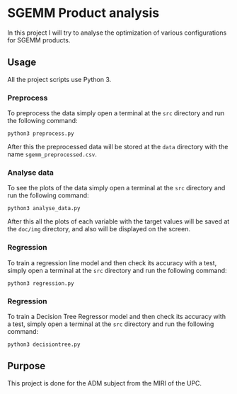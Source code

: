 # SGEMM Product analysis
In this project I will try to analyse the optimization of various configurations for SGEMM products.
## Usage
All the project scripts use Python 3.
### Preprocess
To preprocess the data simply open a terminal at the `src` directory and run the following command:
```
python3 preprocess.py
```
After this the preprocessed data will be stored at the `data` directory with the name `sgemm_preprocessed.csv`.
### Analyse data
To see the plots of the data simply open a terminal at the `src` directory and run the following command:
```
python3 analyse_data.py
```
After this all the plots of each variable with the target values will be saved at the `doc/img` directory, and also will be displayed on the screen.
### Regression
To train a regression line model and then check its accuracy with a test, simply open a terminal at the `src` directory and run the following command:
```
python3 regression.py
```
### Regression
To train a Decision Tree Regressor model and then check its accuracy with a test, simply open a terminal at the `src` directory and run the following command:
```
python3 decisiontree.py
```
## Purpose
This project is done for the ADM subject from the MIRI of the UPC.
